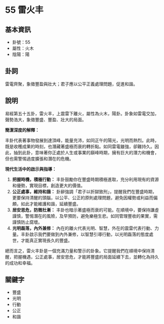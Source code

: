 # 55 雷火丰

## 基本資訊
- 卦號：55
- 屬性：火木
- 陰陽：陽

## 卦詞
雷電齊聚，象徵豐盈與壯大；君子應以公平正義處理問題，促進和諧。

## 說明
易經第五十五卦，雷火丰，上震雷下離火，屬性為火木，陽卦。卦象如雷電交加，聲勢浩大，象徵豐盛、豐盈、壯大的局面。

**簡潔深度的解釋：**

丰卦代表著事物發展到達頂峰，能量充沛，如同正午的陽光，光明而熱烈。此時，既是收穫成果的時刻，也潛藏著盛極而衰的轉折點。如同雷電雖強，卻難持久。因此，抽到此卦，意味著你正處於人生或事業的巔峰時期，擁有巨大的潛力和機會，但也需警惕過度擴張和潛在的危機。

**現代生活中的啟示與指導：**

1.  **把握時機，積極行動：** 丰卦鼓勵你在豐盛時期積極進取，充分利用現有的資源和優勢，實現目標，創造更大的價值。
2.  **公正處事，維持和諧：** 卦辭強調「君子以折獄致刑」，提醒我們在豐盛時期，更要保持清醒的頭腦，以公平、公正的原則處理問題，避免因權勢或利益而偏頗，如此才能維護和諧，延續豐盛。
3.  **居安思危，防微杜漸：** 丰卦也暗示著盛極而衰的可能。在順境中，要保持謙虛謹慎，警惕潛在的風險，及早預防，避免樂極生悲。如同管理豐收的果實，需謹慎防止腐壞。
4.  **光明磊落，內外兼修：** 內在的離火代表光明、智慧，外在的震雷代表行動、力量。丰卦啟示我們要做到內外兼修，以智慧引導行動，以光明磊落的態度處世，才能真正實現長久的豐盛。

總而言之，雷火丰卦是一個充滿力量和警示的卦象。它提醒我們在順境中保持清醒，把握機遇，公正處事，居安思危，才能將豐盛的局面延續下去，並轉化為持久的成功和幸福。

## 關鍵字
- 豐盛
- 光明
- 行動
- 公正
- 和諧
